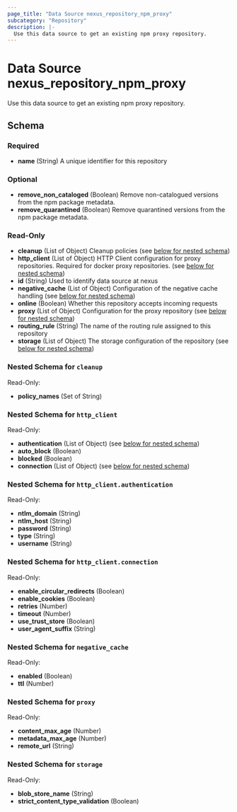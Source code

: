 ```yaml
---
page_title: "Data Source nexus_repository_npm_proxy"
subcategory: "Repository"
description: |-
  Use this data source to get an existing npm proxy repository.
---
```

# Data Source nexus_repository_npm_proxy
Use this data source to get an existing npm proxy repository.

<!-- schema generated by tfplugindocs -->
## Schema

### Required

- **name** (String) A unique identifier for this repository

### Optional

- **remove_non_cataloged** (Boolean) Remove non-catalogued versions from the npm package metadata.
- **remove_quarantined** (Boolean) Remove quarantined versions from the npm package metadata.

### Read-Only

- **cleanup** (List of Object) Cleanup policies (see [below for nested schema](#nestedatt--cleanup))
- **http_client** (List of Object) HTTP Client configuration for proxy repositories. Required for docker proxy repositories. (see [below for nested schema](#nestedatt--http_client))
- **id** (String) Used to identify data source at nexus
- **negative_cache** (List of Object) Configuration of the negative cache handling (see [below for nested schema](#nestedatt--negative_cache))
- **online** (Boolean) Whether this repository accepts incoming requests
- **proxy** (List of Object) Configuration for the proxy repository (see [below for nested schema](#nestedatt--proxy))
- **routing_rule** (String) The name of the routing rule assigned to this repository
- **storage** (List of Object) The storage configuration of the repository (see [below for nested schema](#nestedatt--storage))

<a id="nestedatt--cleanup"></a>
### Nested Schema for `cleanup`

Read-Only:

- **policy_names** (Set of String)


<a id="nestedatt--http_client"></a>
### Nested Schema for `http_client`

Read-Only:

- **authentication** (List of Object) (see [below for nested schema](#nestedobjatt--http_client--authentication))
- **auto_block** (Boolean)
- **blocked** (Boolean)
- **connection** (List of Object) (see [below for nested schema](#nestedobjatt--http_client--connection))

<a id="nestedobjatt--http_client--authentication"></a>
### Nested Schema for `http_client.authentication`

Read-Only:

- **ntlm_domain** (String)
- **ntlm_host** (String)
- **password** (String)
- **type** (String)
- **username** (String)


<a id="nestedobjatt--http_client--connection"></a>
### Nested Schema for `http_client.connection`

Read-Only:

- **enable_circular_redirects** (Boolean)
- **enable_cookies** (Boolean)
- **retries** (Number)
- **timeout** (Number)
- **use_trust_store** (Boolean)
- **user_agent_suffix** (String)



<a id="nestedatt--negative_cache"></a>
### Nested Schema for `negative_cache`

Read-Only:

- **enabled** (Boolean)
- **ttl** (Number)


<a id="nestedatt--proxy"></a>
### Nested Schema for `proxy`

Read-Only:

- **content_max_age** (Number)
- **metadata_max_age** (Number)
- **remote_url** (String)


<a id="nestedatt--storage"></a>
### Nested Schema for `storage`

Read-Only:

- **blob_store_name** (String)
- **strict_content_type_validation** (Boolean)

